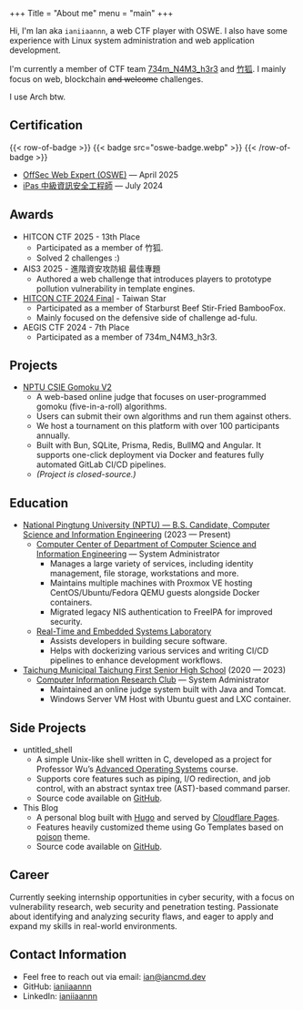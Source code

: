 +++
Title = "About me"
menu = "main"
+++

Hi, I'm Ian aka `ianiiaannn`, a web CTF player with OSWE. I also have some experience with Linux system administration and web application development.

I'm currently a member of CTF team [734m_N4M3_h3r3](https://ctftime.org/team/301288) and [竹狐](https://ctftime.org/team/280959). I mainly focus on web, blockchain ~~and welcome~~ challenges.

I use Arch btw.

<!--more-->

## Certification

{{< row-of-badge >}}
  {{< badge src="oswe-badge.webp" >}}
{{< /row-of-badge >}}

- [OffSec Web Expert (OSWE)](https://credentials.offsec.com/72ec9e9f-3e16-41b6-8ca1-cd4b80d30123) — April 2025
- [iPas 中級資訊安全工程師](https://www.ipas.org.tw/ISE/AbilityIndex.aspx) — July 2024

## Awards

- HITCON CTF 2025 - 13th Place
  - Participated as a member of 竹狐.
  - Solved 2 challenges :)
- AIS3 2025 - 進階資安攻防組 最佳專題
  - Authored a web challenge that introduces players to prototype pollution vulnerability in template engines.
- [HITCON CTF 2024 Final](https://ctf2024.hitcon.org/) - Taiwan Star
  - Participated as a member of Starburst Beef Stir-Fried BambooFox.
  - Mainly focused on the defensive side of challenge ad-fulu.
- AEGIS CTF 2024 - 7th Place
  - Participated as a member of 734m_N4M3_h3r3.

## Projects

- [NPTU CSIE Gomoku V2](https://gomoku.csie2.nptu.edu.tw/)
  - A web-based online judge that focuses on user-programmed gomoku (five-in-a-roll) algorithms.
  - Users can submit their own algorithms and run them against others.
  - We host a tournament on this platform with over 100 participants annually.
  - Built with Bun, SQLite, Prisma, Redis, BullMQ and Angular. It supports one-click deployment via Docker and features fully automated GitLab CI/CD pipelines.
  - *(Project is closed-source.)*

## Education

- [National Pingtung University (NPTU) — B.S. Candidate, Computer Science and Information Engineering](https://csie.nptu.edu.tw/) (2023 — Present)
  - [Computer Center of Department of Computer Science and Information Engineering](https://web.csie2.nptu.edu.tw/) — System Administrator
    - Manages a large variety of services, including identity management, file storage, workstations and more.
    - Maintains multiple machines with Proxmox VE hosting CentOS/Ubuntu/Fedora QEMU guests alongside Docker containers.
    - Migrated legacy NIS authentication to FreeIPA for improved security.
  - [Real-Time and Embedded Systems Laboratory](https://resl.cise.nptu.edu.tw/)
    - Assists developers in building secure software.
    - Helps with dockerizing various services and writing CI/CD pipelines to enhance development workflows.
- [Taichung Municipal Taichung First Senior High School](https://tcfsh.tc.edu.tw/) (2020 — 2023)
  - [Computer Information Research Club](https://tcirc.tw/) — System Administrator
    - Maintained an online judge system built with Java and Tomcat.
    - Windows Server VM Host with Ubuntu guest and LXC container.

## Side Projects

- untitled_shell
  - A simple Unix-like shell written in C, developed as a project for Professor Wu’s [Advanced Operating Systems](https://junwu.nptu.edu.tw/dokuwiki/doku.php?id=aos:start) course.
  - Supports core features such as piping, I/O redirection, and job control, with an abstract syntax tree (AST)-based command parser.
  - Source code available on [GitHub](https://github.com/ianiiaannn/untitled_shell).
- This Blog
  - A personal blog built with [Hugo](https://gohugo.io/) and served by [Cloudflare Pages](https://pages.cloudflare.com/).
  - Features heavily customized theme using Go Templates based on [poison](https://github.com/lukeorth/poison) theme.
  - Source code available on [GitHub](https://github.com/ianiiaannn/iancmd.dev/tree/master/themes/poison).

## Career

Currently seeking internship opportunities in cyber security, with a focus on vulnerability research, web security and penetration testing. Passionate about identifying and analyzing security flaws, and eager to apply and expand my skills in real-world environments.

## Contact Information

- Feel free to reach out via email: [ian@iancmd.dev](mailto:ian@iancmd.dev)
- GitHub: [ianiiaannn](https://github.com/ianiiaannn)
- LinkedIn: [ianiiaannn](https://www.linkedin.com/in/ianiiaannn/)
